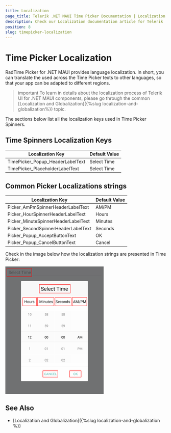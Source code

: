 ```yaml
---
title: Localization
page_title: Telerik .NET MAUI Time Picker Documentation | Localization
description: Check our Localization documentation article for Telerik .NET MAUI TimePicker control.
position: 8
slug: timepicker-localization
---
```


# Тime Picker Localization

RadTime Picker for .NET MAUI provides language localization. In short, you can translate the used across the Time Picker texts to other languages, so that your app can be adapted to different regions.

>important To learn in details about the localization process of Telerik UI for .NET MAUI components, please go through the common [Localization and Globalization]({%slug localization-and-globalization%}) topic.

The sections below list all the localization keys used in Time Picker Spinners.

## Time Spinners Localization Keys

| Localization Key | Default Value |
| -----------------| ------------- |
| TimePicker_Popup_HeaderLabelText  | Select Time |
| TimePicker_PlaceholderLabelText  | Select Time |

## Common Picker Localizations strings

| Localization Key | Default Value |
| -----------------| ------------- |
| Picker_AmPmSpinnerHeaderLabelText  | AM/PM |
| Picker_HourSpinnerHeaderLabelText  | Hours |
| Picker_MinuteSpinnerHeaderLabelText | Minutes |
| Picker_SecondSpinnerHeaderLabelText  | Seconds |
| Picker_Popup_AcceptButtonText  | OK |
| Picker_Popup_CancelButtonText  | Cancel |

Check in the image below how the localization strings are presented in Time Picker:

![](images/timepicker-localization.png)

## See Also

* [Localization and Globalization]({%slug localization-and-globalization %})
